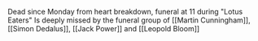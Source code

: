 Dead since Monday from heart breakdown, funeral at 11 during "Lotus Eaters"
Is deeply missed by the funeral group of [[Martin Cunningham]], [[Simon Dedalus]], [[Jack Power]] and [[Leopold Bloom]]